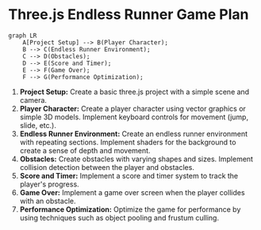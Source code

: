 # Three.js Endless Runner Game Plan

```mermaid
graph LR
    A[Project Setup] --> B(Player Character);
    B --> C(Endless Runner Environment);
    C --> D(Obstacles);
    D --> E(Score and Timer);
    E --> F(Game Over);
    F --> G(Performance Optimization);
```

1.  **Project Setup:** Create a basic three.js project with a simple scene and camera.
2.  **Player Character:** Create a player character using vector graphics or simple 3D models. Implement keyboard controls for movement (jump, slide, etc.).
3.  **Endless Runner Environment:** Create an endless runner environment with repeating sections. Implement shaders for the background to create a sense of depth and movement.
4.  **Obstacles:** Create obstacles with varying shapes and sizes. Implement collision detection between the player and obstacles.
5.  **Score and Timer:** Implement a score and timer system to track the player's progress.
6.  **Game Over:** Implement a game over screen when the player collides with an obstacle.
7.  **Performance Optimization:** Optimize the game for performance by using techniques such as object pooling and frustum culling.